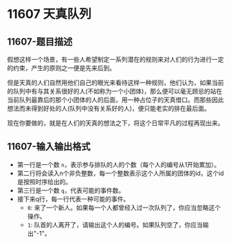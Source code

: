 # 11607 天真队列

## 11607-题目描述

假想这样一个场景，有一些人希望制定一系列潜在的规则来对人们的行为进行一定的约束，产生的原则之一便是先来后到。

但是天真的人们自然用他们自己的眼光来看待这样一种规则，他们认为，如果当前的队列中有与其关系很好的人(不如称为一个小团体)，那么便可以毫无顾忌的站在 当前队列最靠后的那个小团体的人的后面，用一种占位子的天真借口。而那些因此想法而未得到好处的人(队列中没有关系好的人)，便只能老实的排在最后面。

现在你要做的，就是在人们的天真的想法之下，将这个日常平凡的过程再现出来。

## 11607-输入输出格式

- 第一行是一个数 `n`，表示参与排队的人的个数（每个人的编号从1开始累加）。
- 第二行将会读入n个非负整数，每一个整数表示这个人所属的团体的id，这个id是按照时序给出的。
- 第三行是一个数 `q`，代表可能的事件数。
- 接下来q行，每一行代表一种可能的事件。
  - `0`: 来了一个新人。如果每一个人都曾经入过一次队列了，你应当忽略这个操作。
  - `1`: 队首的人离开了，请输出这个人的编号。如果队列空了，你应当输出"-1"。
